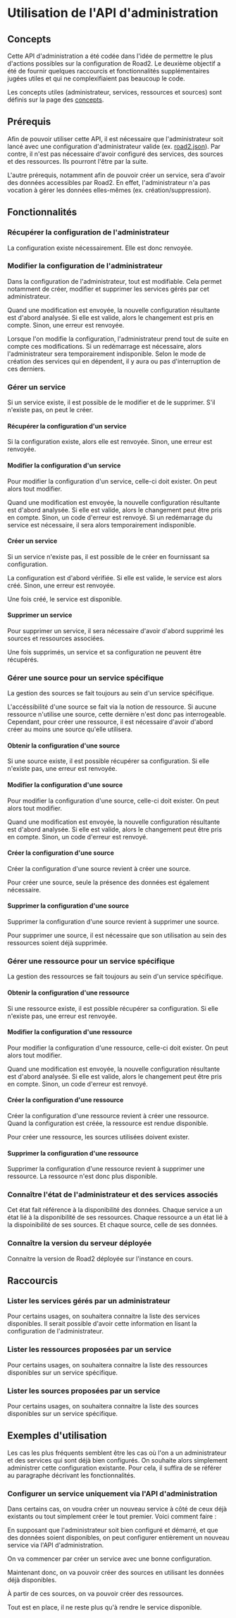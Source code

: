 # Utilisation de l'API d'administration 

## Concepts 

Cette API d'administration a été codée dans l'idée de permettre le plus d'actions possibles sur la configuration de Road2. Le deuxième objectif a été de fournir quelques raccourcis et fonctionnalités supplémentaires jugées utiles et qui ne complexifiaient pas beaucoup le code. 

Les concepts utiles (administrateur, services, ressources et sources) sont définis sur la page des [concepts](../../../developers/concepts.md). 




## Prérequis 

Afin de pouvoir utiliser cette API, il est nécessaire que l'administrateur soit lancé avec une configuration d'administrateur valide (ex. [road2.json](../../../../docker/config/road2.json)). Par contre, il n'est pas nécessaire d'avoir configuré des services, des sources et des ressources. Ils pourront l'être par la suite. 

L'autre prérequis, notamment afin de pouvoir créer un service, sera d'avoir des données accessibles par Road2. En effet, l'administrateur n'a pas vocation à gérer les données elles-mêmes (ex. création/suppression). 





## Fonctionnalités 

### Récupérer la configuration de l'administrateur

La configuration existe nécessairement. Elle est donc renvoyée. 

### Modifier la configuration de l'administrateur

Dans la configuration de l'administrateur, tout est modifiable. Cela permet notamment de créer, modifier et supprimer les services gérés par cet administrateur. 

Quand une modification est envoyée, la nouvelle configuration résultante est d'abord analysée. Si elle est valide, alors le changement est pris en compte. Sinon, une erreur est renvoyée. 

Lorsque l'on modifie la configuration, l'administrateur prend tout de suite en compte ces modifications. Si un redémarrage est nécessaire, alors l'administrateur sera temporairement indisponible. Selon le mode de création des services qui en dépendent, il y aura ou pas d'interruption de ces derniers. 




### Gérer un service 

Si un service existe, il est possible de le modifier et de le supprimer. S'il n'existe pas, on peut le créer. 

#### Récupérer la configuration d'un service

Si la configuration existe, alors elle est renvoyée. Sinon, une erreur est renvoyée. 

#### Modifier la configuration d'un service 

Pour modifier la configuration d'un service, celle-ci doit exister. On peut alors tout modifier. 

Quand une modification est envoyée, la nouvelle configuration résultante est d'abord analysée. 
Si elle est valide, alors le changement peut être pris en compte. Sinon, un code d'erreur est renvoyé. 
Si un redémarrage du service est nécessaire, il sera alors temporairement indisponible. 

#### Créer un service 

Si un service n'existe pas, il est possible de le créer en fournissant sa configuration. 

La configuration est d'abord vérifiée. Si elle est valide, le service est alors créé. Sinon, une erreur est renvoyée. 

Une fois créé, le service est disponible. 

#### Supprimer un service 

Pour supprimer un service, il sera nécessaire d'avoir d'abord supprimé les sources et ressources associées. 

Une fois supprimés, un service et sa configuration ne peuvent être récupérés. 



### Gérer une source pour un service spécifique

La gestion des sources se fait toujours au sein d'un service spécifique. 

L'accéssibilité d'une source se fait via la notion de ressource. Si aucune ressource n'utilise une source, cette dernière n'est donc pas interrogeable. Cependant, pour créer une ressource, il est nécessaire d'avoir d'abord créer au moins une source qu'elle utilisera. 

#### Obtenir la configuration d'une source 

Si une source existe, il est possible récupérer sa configuration. Si elle n'existe pas, une erreur est renvoyée. 

#### Modifier la configuration d'une source 

Pour modifier la configuration d'une source, celle-ci doit exister. On peut alors tout modifier. 

Quand une modification est envoyée, la nouvelle configuration résultante est d'abord analysée. 
Si elle est valide, alors le changement peut être pris en compte. Sinon, un code d'erreur est renvoyé. 

#### Créer la configuration d'une source 

Créer la configuration d'une source revient à créer une source.

Pour créer une source, seule la présence des données est également nécessaire. 


#### Supprimer la configuration d'une source 

Supprimer la configuration d'une source revient à supprimer une source. 

Pour supprimer une source, il est nécessaire que son utilisation au sein des ressources soient déjà supprimée. 




### Gérer une ressource pour un service spécifique

La gestion des ressources se fait toujours au sein d'un service spécifique. 

#### Obtenir la configuration d'une ressource 

Si une ressource existe, il est possible récupérer sa configuration. Si elle n'existe pas, une erreur est renvoyée. 

#### Modifier la configuration d'une ressource

Pour modifier la configuration d'une ressource, celle-ci doit exister. On peut alors tout modifier. 

Quand une modification est envoyée, la nouvelle configuration résultante est d'abord analysée. 
Si elle est valide, alors le changement peut être pris en compte. Sinon, un code d'erreur est renvoyé. 

#### Créer la configuration d'une ressource 

Créer la configuration d'une ressource revient à créer une ressource. Quand la configuration est créée, la ressource est rendue disponible. 

Pour créer une ressource, les sources utilisées doivent exister. 

#### Supprimer la configuration d'une ressource 

Supprimer la configuration d'une ressource revient à supprimer une ressource. La ressource n'est donc plus disponible. 





### Connaître l'état de l'administrateur et des services associés

Cet état fait référence à la disponibilité des données. Chaque service a un état lié à la disponibilité de ses ressources. Chaque ressource a un état lié à la dispoinibilité de ses sources. Et chaque source, celle de ses données. 





### Connaître la version du serveur déployée 

Connaitre la version de Road2 déployée sur l'instance en cours. 





## Raccourcis 

### Lister les services gérés par un administrateur 

Pour certains usages, on souhaitera connaitre la liste des services disponibles. Il serait possible d'avoir cette information en lisant la configuration de l'administrateur. 

### Lister les ressources proposées par un service 

Pour certains usages, on souhaitera connaitre la liste des ressources disponibles sur un service spécifique. 

### Lister les sources proposées par un service

Pour certains usages, on souhaitera connaitre la liste des sources disponibles sur un service spécifique. 





## Exemples d'utilisation 

Les cas les plus fréquents semblent être les cas où l'on a un administrateur et des services qui sont déjà bien configurés. On souhaite alors simplement administrer cette configuration existante. Pour cela, il suffira de se référer au paragraphe décrivant les fonctionnalités. 

### Configurer un service uniquement via l'API d'administration

Dans certains cas, on voudra créer un nouveau service à côté de ceux déjà existants ou tout simplement créer le tout premier. Voici comment faire :

En supposant que l'administrateur soit bien configuré et démarré, et que des données soient disponibles, on peut configurer entièrement un nouveau service via l'API d'administration. 

On va commencer par créer un service avec une bonne configuration.

Maintenant donc, on va pouvoir créer des sources en utilisant les données déjà disponibles. 

À partir de ces sources, on va pouvoir créer des ressources. 

Tout est en place, il ne reste plus qu'à rendre le service disponible. 






